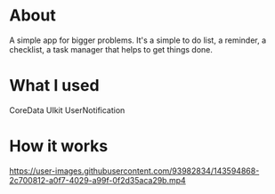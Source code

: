 # About
A simple app for bigger problems. It's a simple to do list, a reminder, a checklist, a task manager that helps to get things done.
# What I used
CoreData UIkit UserNotification 
# How it works
https://user-images.githubusercontent.com/93982834/143594868-2c700812-a0f7-4029-a99f-0f2d35aca29b.mp4

